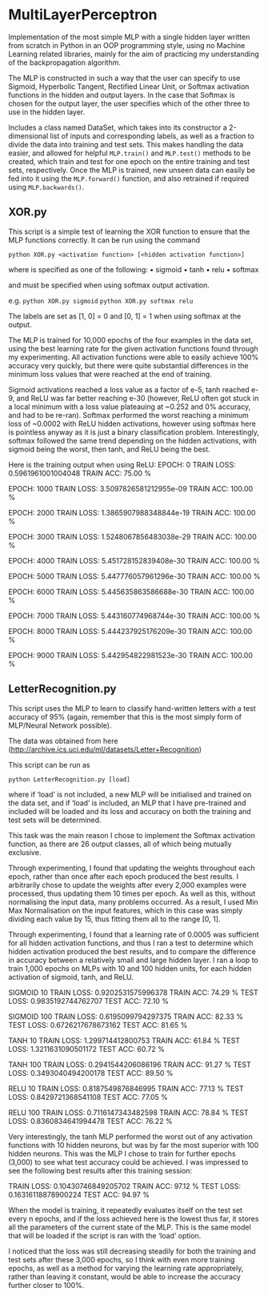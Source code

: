 # MultiLayerPerceptron

Implementation of the most simple MLP with a single hidden layer written from scratch in Python in an OOP programming style, using no Machine Learning related libraries, mainly for the aim of practicing my understanding of the backpropagation algorithm.

The MLP is constructed in such a way that the user can specify to use Sigmoid, Hyperbolic Tangent, Rectified Linear Unit, or Softmax activation functions in the hidden and output layers.
In the case that Softmax is chosen for the output layer, the user specifies which of the other three to use in the hidden layer.

Includes a class named DataSet, which takes into its constructor a 2-dimensional list of inputs and corresponding labels, as well as a fraction to divide the data into training and test sets.
This makes handling the data easier, and allowed for helpful `MLP.train()` and `MLP.test()` methods to be created, which train and test for one epoch on the entire training and test sets, respectively.
Once the MLP is trained, new unseen data can easily be fed into it using the `MLP.forward()` function, and also retrained if required using `MLP.backwards()`.

## XOR.py

This script is a simple test of learning the XOR function to ensure that the MLP functions correctly. 
It can be run using the command

	python XOR.py <activation function> [<hidden activation function>]
  
where <activation function> is specified as one of the following:
    • sigmoid
    • tanh
    • relu
    • softmax
  
and <hidden activation function> must be specified when using softmax output activation.
  
e.g.	`python XOR.py sigmoid`
      `python XOR.py softmax relu`
      
The labels are set as [1, 0] = 0 and [0, 1] = 1 when using softmax at the output.

The MLP is trained for 10,000 epochs of the four examples in the data set, using the best learning rate for the given activation functions found through my experimenting. All activation functions were able to easily achieve 100% accuracy very quickly, but there were quite substantial differences in the minimum loss values that were reached at the end of training.

Sigmoid activations reached a loss value as a factor of e-5, tanh reached e-9, and ReLU was far better reaching e-30 (however, ReLU often got stuck in a local minimum with a loss value plateauing at ~0.252 and 0% accuracy, and had to be re-ran). Softmax performed the worst reaching a minimum loss of ~0.0002 with ReLU hidden activations, however using softmax here is pointless anyway as it is just a binary classification problem. Interestingly, softmax followed the same trend depending on the hidden activations, with sigmoid being the worst, then tanh, and ReLU being the best.

Here is the training output when using ReLU:
EPOCH:       0
TRAIN LOSS:  0.5961961001004048
TRAIN ACC:   75.00 %

EPOCH:       1000
TRAIN LOSS:  3.5097826581212955e-09
TRAIN ACC:   100.00 %

EPOCH:       2000
TRAIN LOSS:  1.3865907988348844e-19
TRAIN ACC:   100.00 %

EPOCH:       3000
TRAIN LOSS:  1.5248067856483038e-29
TRAIN ACC:   100.00 %

EPOCH:       4000
TRAIN LOSS:  5.451728152839408e-30
TRAIN ACC:   100.00 %

EPOCH:       5000
TRAIN LOSS:  5.447776057961296e-30
TRAIN ACC:   100.00 %

EPOCH:       6000
TRAIN LOSS:  5.445635863586688e-30
TRAIN ACC:   100.00 %

EPOCH:       7000
TRAIN LOSS:  5.443160774968744e-30
TRAIN ACC:   100.00 %

EPOCH:       8000
TRAIN LOSS:  5.444237925176209e-30
TRAIN ACC:   100.00 %

EPOCH:       9000
TRAIN LOSS:  5.442954822981523e-30
TRAIN ACC:   100.00 %


## LetterRecognition.py

This script uses the MLP to learn to classify hand-written letters with a test accuracy of 95% (again, remember that this is the most simply form of MLP/Neural Network possible).

The data was obtained from here (http://archive.ics.uci.edu/ml/datasets/Letter+Recognition)

This script can be run as 

	python LetterRecognition.py [load]
  
where if ‘load’ is not included, a new MLP will be initialised and trained on the data set, and if ‘load’ is included, an MLP that I have pre-trained and included will be loaded and its loss and accuracy on both the training and test sets will be determined. 

This task was the main reason I chose to implement the Softmax activation function, as there are 26 output classes, all of which being mutually exclusive.

Through experimenting, I found that updating the weights throughout each epoch, rather than once after each epoch produced the best results. I arbitrarily chose to update the weights after every 2,000 examples were processed, thus updating them 10 times per epoch. As well as this, without normalising the input data, many problems occurred. As a result, I used Min Max Normalisation on the input features, which in this case was simply dividing each value by 15, thus fitting them all to the range [0, 1].

Through experimenting, I found that a learning rate of 0.0005 was sufficient for all hidden activation functions, and thus I ran a test to determine which hidden activation produced the best results, and to compare the difference in accuracy between a relatively small and large hidden layer. I ran a loop to train 1,000 epochs on MLPs with 10 and 100 hidden units, for each hidden activation of sigmoid, tanh, and ReLU.

SIGMOID 10
TRAIN LOSS:  0.9202531575996378
TRAIN ACC:   74.29 %
TEST LOSS:   0.9835192744762707
TEST ACC:    72.10 %

SIGMOID 100
TRAIN LOSS:  0.6195099794297375
TRAIN ACC:   82.33 %
TEST LOSS:   0.6726217678673162
TEST ACC:    81.65 %

TANH 10
TRAIN LOSS:  1.299714412800753
TRAIN ACC:   61.84 %
TEST LOSS:   1.3211631090501172
TEST ACC:    60.72 %

TANH 100
TRAIN LOSS:  0.2941544206086196
TRAIN ACC:   91.27 %
TEST LOSS:   0.3493040494200178
TEST ACC:    89.50 %

RELU 10
TRAIN LOSS:  0.8187549876846995
TRAIN ACC:   77.13 %
TEST LOSS:   0.8429721368541108
TEST ACC:    77.05 %

RELU 100
TRAIN LOSS:  0.7116147343482598
TRAIN ACC:   78.84 %
TEST LOSS:   0.8360834641994478
TEST ACC:    76.22 %

Very interestingly, the tanh MLP performed the worst out of any activation functions with 10 hidden neurons, but was by far the most superior with 100 hidden neurons. This was the MLP I chose to train for further epochs (3,000) to see what test accuracy could be achieved. I was impressed to see the following best results after this training session:

TRAIN LOSS:  0.10430746849205702
TRAIN ACC:   97.12 %
TEST LOSS:   0.16316118878900224
TEST ACC:    94.97 %

When the model is training, it repeatedly evaluates itself on the test set every n epochs, and if the loss achieved here is the lowest thus far, it stores all the parameters of the current state of the MLP. This is the same model that will be loaded if the script is ran with the ‘load’ option.

I noticed that the loss was still decreasing steadily for both the training and test sets after these 3,000 epochs, so I think with even more training epochs, as well as a method for varying the learning rate appropriately, rather than leaving it constant, would be able to increase the accuracy further closer to 100%.
